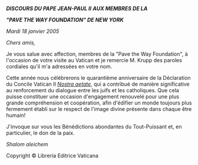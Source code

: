***DISCOURS DU PAPE JEAN-PAUL II*** ***AUX MEMBRES DE LA***

***"PAVE THE WAY FOUNDATION" DE NEW YORK***

*Mardi 18 janvier 2005*

*Chers amis,*

Je vous salue avec affection, membres de la "Pave the Way Foundation", à l'occasion de votre visite au Vatican et je remercie M. Krupp des paroles cordiales qu'il m'a adressées en votre nom.

Cette année nous célébrerons le quarantième anniversaire de la Déclaration du Concile Vatican II *[Nostra aetate](http://localhost/archive/hist_councils/ii_vatican_council/documents/vat-ii_decl_19651028_nostra-aetate_fr.html)*, qui a contribué de manière significative au renforcement du dialogue entre les juifs et les catholiques. Que cela puisse constituer une occasion d'engagement renouvelé pour une plus grande compréhension et coopération, afin d'édifier un monde toujours plus fermement établi sur le respect de l'image divine présente dans chaque être humain!

J'invoque sur vous les Bénédictions abondantes du Tout-Puissant et, en particulier, le don de la paix.

*Shalom aleichem*

Copyright © Libreria Editrice Vaticana